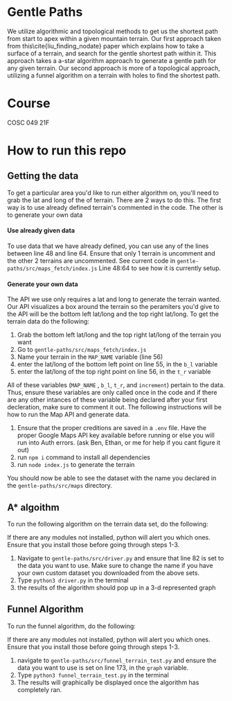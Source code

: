 # Gentle Paths

We utilize algorithmic and topological methods to get us the shortest path from start to apex within a given mountain terrain. Our first approach taken from this\cite{liu_finding_nodate} paper which explains how to take a surface of a terrain, and search for the gentle shortest path within it. This approach takes a a-star algorithm approach to generate a gentle path for any given terrain. Our second approach is more of a topological approach, utilizing a funnel algorithm on a terrain with holes to find the shortest path.
# Course

COSC 049 21F
# How to run this repo
## Getting the data

To get a particular area you'd like to run either algorithm on, you'll need to grab the lat and long of the of terrain. There are 2 ways to do this. The first way is to use already defined terrain's commented in the code. The other is to generate your own data

#### Use already given data

To use data that we have already defined, you can use any of the lines between line 48 and line 64. Ensure that only 1 terrain is uncomment and the other 2 terrains are uncommented. See current code in `gentle-paths/src/maps_fetch/index.js` Line 48:64 to see how it is currently setup.
#### Generate your own data

The API we use only requires a lat and long to generate the terrain wanted. Our API visualizes a box around the terrain so the peramiters you'd give to the API will be the bottom left lat/long and the top right lat/long. To get the terrain data do the following:

1. Grab the bottom left lat/long and the top right lat/long of the terrain you want
2. Go to `gentle-paths/src/maps_fetch/index.js`
3. Name your terrain in the `MAP_NAME` variable (line 56)
4. enter the lat/long of the bottom left point on line 55, in the `b_l` variable
5. enter the lat/long of the top right point on line 56, in the `t_r` variable

All of these variables (`MAP_NAME` , `b_l`, `t_r`, and `increment`) pertain to the data. Thus, ensure these variables are only called once in the code and if there are any other intances of these variable being declared after your first decleration, make sure to comment it out. The following instructions will be how to run the Map API and generate data.

1. Ensure that the proper creditions are saved in a `.env` file. Have the proper Google Maps API key available before running or else you will run into Auth errors. (ask Ben, Ethan, or me for help if you cant figure it out)
2. run `npm i` command to install all dependencies
3. run `node index.js` to generate the terrain

You should now be able to see the dataset with the name you declared in the `gentle-paths/src/maps` directory.
## A* algoithm

To run the following algorithm on the terrain data set, do the following:


If there are any modules not installed, python will alert you which ones. Ensure that you install those before going through steps 1-3.

1. Navigate to `gentle-paths/src/driver.py` and ensure that line 82 is set to the data you want to use. Make sure to change the name if you have your own custom dataset you downloaded from the above sets.
2. Type `python3 driver.py` in the terminal
3. the results of the algorithm should pop up in a 3-d represented graph

## Funnel Algorithm

To run the funnel algorithm, do the following:

If there are any modules not installed, python will alert you which ones. Ensure that you install those before going through steps 1-3.

1. navigate to `gentle-paths/src/funnel_terrain_test.py` and ensure the data you want to use is set on line 173, in the `graph` variable.
2. Type `python3 funnel_terrain_test.py` in the terminal
3. The results will graphically be displayed once the algorithm has completely ran.